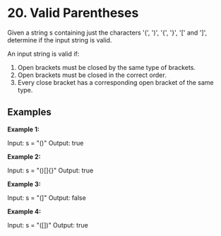 # 20. Valid Parentheses
Given a string s containing just the characters '(', ')', '{', '}', '[' and ']', determine if the input string is valid.

An input string is valid if:

1. Open brackets must be closed by the same type of brackets.
2. Open brackets must be closed in the correct order.
3. Every close bracket has a corresponding open bracket of the same type.


## Examples

**Example 1:**

Input: s = "()"
Output: true

**Example 2:**

Input: s = "()[]{}"
Output: true

**Example 3:**

Input: s = "(]"
Output: false

**Example 4:**

Input: s = "([])"
Output: true
